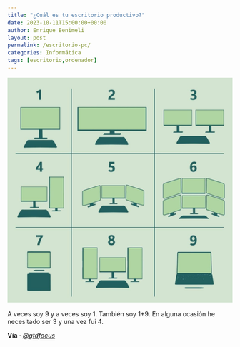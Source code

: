 ```yaml
---
title: "¿Cuál es tu escritorio productivo?"
date: 2023-10-11T15:00:00+00:00
author: Enrique Benimeli
layout: post
permalink: /escritorio-pc/
categories: Informática
tags: [escritorio,ordenador]
---
```


[![image](assets/images/posts/2023/10/escritorio_pc.jpg)](https://www.instagram.com/p/CyOPRzBOIlK/)

A veces soy 9 y a veces soy 1. También soy 1+9. En alguna ocasión he necesitado ser 3 y una vez fui 4. 

**Vía** · [*@gtdfocus*](https://www.instagram.com/p/CyOPRzBOIlK/)
